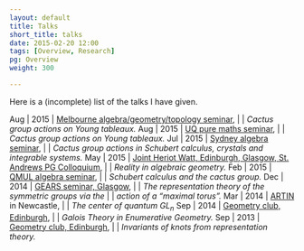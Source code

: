 ```yaml
---
layout: default
title: Talks
short_title: talks
date: 2015-02-20 12:00
tags: [Overview, Research]
pg: Overview
weight: 300

---
```


Here is a (incomplete) list of the talks I have given.


Aug | 2015 | [Melbourne algebra/geometry/topology seminar][Melbagt],
   |      | *Cactus group actions on Young tableaux.*
Aug | 2015 | [UQ pure maths seminar][UQpm],
   |      | *Cactus group actions on Young tableaux.*
Jul | 2015 | [Sydney algebra seminar][Sydalg],
   |      | *Cactus group actions in Schubert calculus, crystals and integrable systems.*
May | 2015 | [Joint Heriot Watt, Edinburgh, Glasgow, St. Andrews PG Colloquium][jtPGcol],
   |      | *Reality in algebraic geometry.*
Feb | 2015 | [QMUL algebra seminar][QMULalg],
   |      | *Schubert calculus and the cactus group.*
Dec | 2014 | [GEARS seminar, Glasgow][GEARS],
   |      | *The representation theory of the symmetric groups via the*
   |      | *action of a “maximal torus”.*
Mar | 2014 | [ARTIN][] in Newcastle,
   |      | *The center of quantum $GL_n$*
Sep | 2014 | [Geometry club, Edinburgh][GeoClub],
   |      | *Galois Theory in Enumerative Geometry.*
Sep | 2013 | [Geometry club, Edinburgh][GeoClub],
   |      | *Invariants of knots from representation theory.*


[Melbagt]: http://www.ms.unimelb.edu.au/research/seminars.php
[UQpm]: https://www.smp.uq.edu.au/pure-maths-seminars
[Sydalg]: http://www.maths.usyd.edu.au/u/AlgebraSeminar/
[jtPGcol]: http://www.maths.ed.ac.uk/~xzhang/pgcolloquium.html
[QMULalg]: http://www.maths.qmul.ac.uk/seminar-series/algebra-seminar
[GEARS]: http://www.maths.ed.ac.uk/~noahwhite/gears/
[GeoClub]: http://hodge.maths.ed.ac.uk/tiki/Geometry+Club
[ARTIN]: http://hodge.maths.ed.ac.uk/tiki/ARTIN
